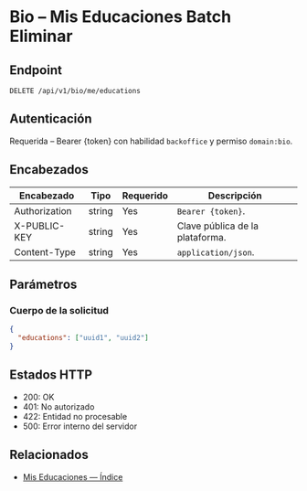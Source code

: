 # Bio – Mis Educaciones Batch Eliminar

## Endpoint

```
DELETE /api/v1/bio/me/educations
```

## Autenticación

Requerida – Bearer {token} con habilidad `backoffice` y permiso `domain:bio`.

## Encabezados

| Encabezado           | Tipo   | Requerido | Descripción |
| ---------------- | ------ | -------- | ----------- |
| Authorization    | string | Yes      | `Bearer {token}`. |
| X-PUBLIC-KEY     | string | Yes      | Clave pública de la plataforma. |
| Content-Type     | string | Yes      | `application/json`. |

## Parámetros

### Cuerpo de la solicitud

```json
{
  "educations": ["uuid1", "uuid2"]
}
```

## Estados HTTP

- 200: OK
- 401: No autorizado
- 422: Entidad no procesable
- 500: Error interno del servidor

## Relacionados

- [Mis Educaciones — Índice](MyEducationsÍndice.md)
